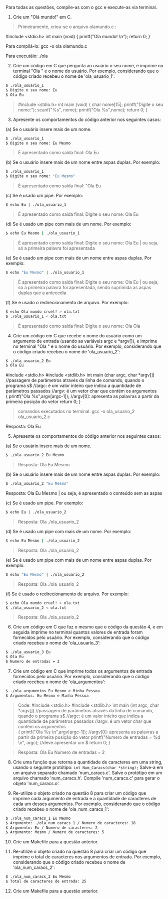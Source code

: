 Para todas as questões, compile-as com o gcc e execute-as via terminal.

1. Crie um "Olá mundo!" em C.

> Primeiramente, criou-se o arquivo olamundo.c :


#include <stdio.h>
int main (void)
{
	printf("Ola mundo! \n");
	return 0;
}

Para compilá-lo: 
gcc -o ola olamundo.c

Para executálo:
./ola

2. Crie um código em C que pergunta ao usuário o seu nome, e imprime no terminal "Ola " e o nome do usuário. Por exemplo, considerando que o código criado recebeu o nome de 'ola_usuario_1':

```bash
$ ./ola_usuario_1
$ Digite o seu nome: Eu
$ Ola Eu
```

>#include <stdio.h>
int main (void)
{
	char nome[15];
	printf("Digite o seu nome:");
	scanf("%s", nome);
	printf("Ola %s",nome);
	return 0;
}


3. Apresente os comportamentos do código anterior nos seguintes casos:

(a) Se o usuário insere mais de um nome.
```bash
$ ./ola_usuario_1
$ Digite o seu nome: Eu Mesmo
```
> É apresentado como saída final: Ola Eu

(b) Se o usuário insere mais de um nome entre aspas duplas. Por exemplo:
```bash
$ ./ola_usuario_1
$ Digite o seu nome: "Eu Mesmo"
```
> É apresentado como saída final: "Ola Eu

(c) Se é usado um pipe. Por exemplo:
```bash
$ echo Eu | ./ola_usuario_1
```

> É apresentado como saída final: Digite o seu nome: Ola Eu


(d) Se é usado um pipe com mais de um nome. Por exemplo:
```bash
$ echo Eu Mesmo | ./ola_usuario_1
```

> É apresentado como saída final: Digite o seu nome: Ola Eu | ou seja, só a primeira palavra foi apresentada


(e) Se é usado um pipe com mais de um nome entre aspas duplas. Por exemplo:
```bash
$ echo "Eu Mesmo" | ./ola_usuario_1
```
> É apresentado como saída final: Digite o seu nome: Ola Eu | ou seja, só a primeira palavra foi apresentada, sendo suprimida as aspas duplas que a antecedia

(f) Se é usado o redirecionamento de arquivo. Por exemplo:
```bash
$ echo Ola mundo cruel! > ola.txt
$ ./ola_usuario_1 < ola.txt
```
> É apresentado como saída final: Digite o seu nome: Ola Ola

4. Crie um código em C que recebe o nome do usuário como um argumento de entrada (usando as variáveis argc e *argv[]), e imprime no terminal "Ola " e o nome do usuário. Por exemplo, considerando que o código criado recebeu o nome de 'ola_usuario_2':

```bash
$ ./ola_usuario_2 Eu
$ Ola Eu
```

#include <stdio.h>
#include <stdlib.h>
int main (char argc, char *argv[])
//passagem de parâmetros através da linha de comando, quando o programa s$
//argc: é um valor inteiro que indica a quantidade de parâmetros passados
//argv: é um vetor char que contém os argumentos  
{
        printf("Ola %s",argv[argc-1]);
//argv[0]: apresenta as palavras a partir da primeira posição do vetor
        return 0;
}

>comandos executados no terminal:
gcc -o ola_usuario_2 ola_usuario_2.c

Resposta:
Ola Eu


5. Apresente os comportamentos do código anterior nos seguintes casos:

(a) Se o usuário insere mais de um nome.
```bash
$ ./ola_usuario_2 Eu Mesmo
```

>Resposta:
Ola Eu Mesmo

(b) Se o usuário insere mais de um nome entre aspas duplas. Por exemplo:
```bash
$ ./ola_usuario_2 "Eu Mesmo"
```

Resposta:
Ola Eu Mesmo | ou seja, é apresentado o conteúdo sem as aspas

(c) Se é usado um pipe. Por exemplo:
```bash
$ echo Eu | ./ola_usuario_2
```
>Resposta:
Ola ./ola_usuario_2 

(d) Se é usado um pipe com mais de um nome. Por exemplo:
```bash
$ echo Eu Mesmo | ./ola_usuario_2
```
>Resposta:
Ola ./ola_usuario_2 


(e) Se é usado um pipe com mais de um nome entre aspas duplas. Por exemplo:
```bash
$ echo "Eu Mesmo" | ./ola_usuario_2
```
>Resposta:
Ola ./ola_usuario_2 

(f) Se é usado o redirecionamento de arquivo. Por exemplo:
```bash
$ echo Ola mundo cruel! > ola.txt
$ ./ola_usuario_2 < ola.txt
```
>Resposta:
Ola ./ola_usuario_2 

6. Crie um código em C que faz o mesmo que o código da questão 4, e em seguida imprime no terminal quantos valores de entrada foram fornecidos pelo usuário. Por exemplo, considerando que o código criado recebeu o nome de 'ola_usuario_3':

```bash
$ ./ola_usuario_3 Eu
$ Ola Eu
$ Numero de entradas = 2
```

7. Crie um código em C que imprime todos os argumentos de entrada fornecidos pelo usuário. Por exemplo, considerando que o código criado recebeu o nome de 'ola_argumentos':

```bash
$ ./ola_argumentos Eu Mesmo e Minha Pessoa
$ Argumentos: Eu Mesmo e Minha Pessoa
```
>Code:
#include <stdio.h>
#include <stdlib.h>
int main (int argc, char *argv[])
//passagem de parâmetros através da linha de comando, quando o programa s$
//argc: é um valor inteiro que indica a quantidade de parâmetros passados
//argv: é um vetor char que contém os argumentos  
{
        printf("Ola %s \n",argv[argc-1]);
//argv[0]: apresenta as palavras a partir da primeira posição do vetor
        printf("Numero de entradas = %d \n", argc); //deve apresentar um $
        return 0;
}

>Resposta:
Ola Eu 
Numero de entradas = 2 


8. Crie uma função que retorna a quantidade de caracteres em uma string, usando o seguinte protótipo:
`int Num_Caracs(char *string);` Salve-a em um arquivo separado chamado 'num_caracs.c'. Salve o protótipo em um arquivo chamado 'num_caracs.h'. Compile 'num_caracs.c' para gerar o objeto 'num_caracs.o'.

9. Re-utilize o objeto criado na questão 8 para criar um código que imprime cada argumento de entrada e a quantidade de caracteres de cada um desses argumentos. Por exemplo, considerando que o código criado recebeu o nome de 'ola_num_caracs_1':

```bash
$ ./ola_num_caracs_1 Eu Mesmo
$ Argumento: ./ola_num_caracs_1 / Numero de caracteres: 18
$ Argumento: Eu / Numero de caracteres: 2
$ Argumento: Mesmo / Numero de caracteres: 5
```

10. Crie um Makefile para a questão anterior.

11. Re-utilize o objeto criado na questão 8 para criar um código que imprime o total de caracteres nos argumentos de entrada. Por exemplo, considerando que o código criado recebeu o nome de 'ola_num_caracs_2':

```bash
$ ./ola_num_caracs_2 Eu Mesmo
$ Total de caracteres de entrada: 25
```

12. Crie um Makefile para a questão anterior.
